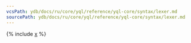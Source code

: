 ```yaml
---
vcsPath: ydb/docs/ru/core/yql/reference/yql-core/syntax/lexer.md
sourcePath: ydb/docs/ru/core/yql/reference/yql-core/syntax/lexer.md
---
```


{% include [x](_includes/lexer.md) %}

